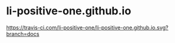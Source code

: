 # li-positive-one.github.io

https://travis-ci.com/li-positive-one/li-positive-one.github.io.svg?branch=docs
